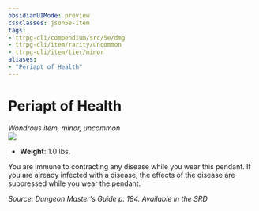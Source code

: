 ```yaml
---
obsidianUIMode: preview
cssclasses: json5e-item
tags:
- ttrpg-cli/compendium/src/5e/dmg
- ttrpg-cli/item/rarity/uncommon
- ttrpg-cli/item/tier/minor
aliases: 
- "Periapt of Health"
---
```

# Periapt of Health
*Wondrous item, minor, uncommon*  
![](3-Mechanics/CLI/items/img/periapt-of-health.webp#right)

- **Weight**: 1.0 lbs.

You are immune to contracting any disease while you wear this pendant. If you are already infected with a disease, the effects of the disease are suppressed while you wear the pendant.

*Source: Dungeon Master's Guide p. 184. Available in the <span title='Systems Reference Document (5.1)'>SRD</span>*